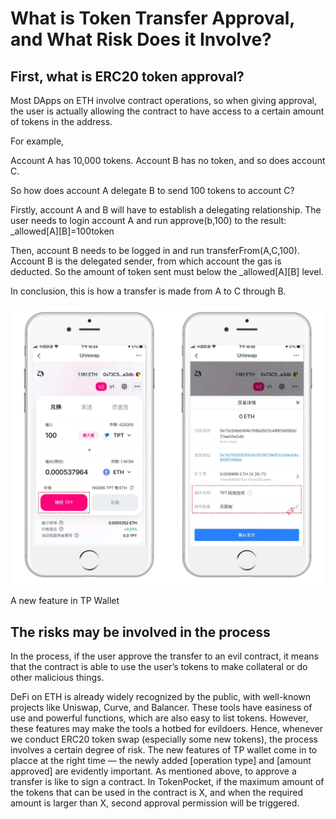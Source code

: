 # What is Token Transfer Approval, and What Risk Does it Involve?

## **First, what is ERC20 token approval?** <a id="43d0"></a>

Most DApps on ETH involve contract operations, so when giving approval, the user is actually allowing the contract to have access to a certain amount of tokens in the address.

For example,

Account A has 10,000 tokens. Account B has no token, and so does account C.

So how does account A delegate B to send 100 tokens to account C?

Firstly, account A and B will have to establish a delegating relationship. The user needs to login account A and run approve\(b,100\) to the result: \_allowed\[A\]\[B\]=100token

Then, account B needs to be logged in and run transferFrom\(A,C,100\). Account B is the delegated sender, from which account the gas is deducted. So the amount of token sent must below the \_allowed\[A\]\[B\] level.

In conclusion, this is how a transfer is made from A to C through B. 

![](../../.gitbook/assets/image%20%2811%29.png)

A new feature in TP Wallet

## The risks may be involved in the process <a id="fcf9"></a>

In the process, if the user approve the transfer to an evil contract, it means that the contract is able to use the user’s tokens to make collateral or do other malicious things.

DeFi on ETH is already widely recognized by the public, with well-known projects like Uniswap, Curve, and Balancer. These tools have easiness of use and powerful functions, which are also easy to list tokens. However, these features may make the tools a hotbed for evildoers. Hence, whenever we conduct ERC20 token swap \(especially some new tokens\), the process involves a certain degree of risk. The new features of TP wallet come in to placce at the right time — the newly added \[operation type\] and \[amount approved\] are evidently important. As mentioned above, to approve a transfer is like to sign a contract. In TokenPocket, if the maximum amount of the tokens that can be used in the contract is X, and when the required amount is larger than X, second approval permission will be triggered.

